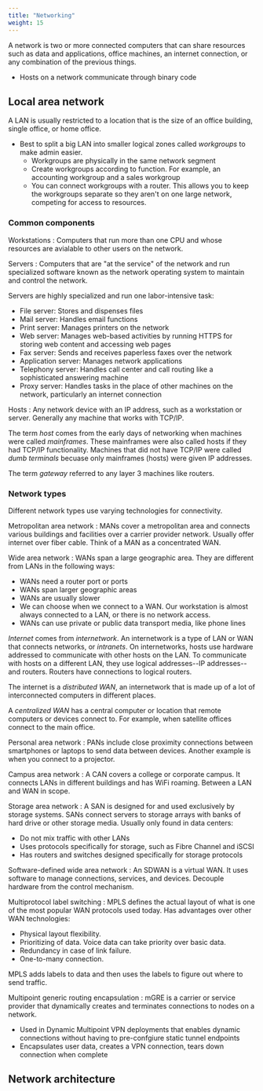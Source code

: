 ```yaml
---
title: "Networking"
weight: 15
---
```


A network is two or more connected computers that can share resources such as data and applications, office machines, an internet connection, or any combination of the previous things.
- Hosts on a network communicate through binary code

## Local area network

A LAN is usually restricted to a location that is the size of an office building, single office, or home office.
- Best to split a big LAN into smaller logical zones called _workgroups_ to make admin easier.
  - Workgroups are physically in the same network segment
  - Create workgroups according to function. For example, an accounting workgroup and a sales workgroup
  - You can connect workgroups with a router. This allows you to keep the workgroups separate so they aren't on one large network, competing for access to resources.

### Common components

Workstations
: Computers that run more than one CPU and whose resources are avialable to other users on the network.

Servers
: Computers that are "at the service" of the network and run specialized software known as the network operating system to maintain and control the network.
  
  Servers are highly specialized and run one labor-intensive task:
  - File server: Stores and dispenses files
  - Mail server: Handles email functions
  - Print server: Manages printers on the network
  - Web server: Manages web-based activities by running HTTPS for storing web content and accessing web pages
  - Fax server: Sends and receives paperless faxes over the network
  - Application server: Manages network applications
  - Telephony server: Handles call center and call routing like a sophisticated answering machine
  - Proxy server: Handles tasks in the place of other machines on the network, particularly an internet connection

Hosts
: Any network device with an IP address, such as a workstation or server. Generally any machine that works with TCP/IP.
  
  The term _host_ comes from the early days of networking when machines were called _mainframes_. These mainframes were also called hosts if they had TCP/IP functionality. Machines that did not have TCP/IP were called _dumb terminals_ becuase only mainframes (hosts) were given IP addresses.

  The term _gateway_ referred to any layer 3 machines like routers.

### Network types

Different network types use varying technologies for connectivity.

Metropolitan area network
: MANs cover a metropolitan area and connects various buildings and facilities over a carrier provider network. Usually offer internet over fiber cable. Think of a MAN as a concentrated WAN.

Wide area network
: WANs span a large geographic area. They are different from LANs in the following ways:
  - WANs need a router port or ports
  - WANs span larger geographic areas
  - WANs are usually slower
  - We can choose when we connect to a WAN. Our workstation is almost always connected to a LAN, or there is no network access.
  - WANs can use private or public data transport media, like phone lines
  
  _Internet_ comes from _internetwork_. An internetwork is a type of LAN or WAN that connects networks, or _intranets_. On internetworks, hosts use hardware addressed to communicate with other hosts on the LAN. To communicate with hosts on a different LAN, they use logical addresses--IP addresses--and routers. Routers have connections to logical routers.

  The internet is a _distributed WAN_, an internetwork that is made up of a lot of interconnected computers in different places.

  A _centralized WAN_ has a central computer or location that remote computers or devices connect to. For example, when satellite offices connect to the main office.

Personal area network
: PANs include close proximity connections between smartphones or laptops to send data between devices. Another example is when you connect to a projector.

Campus area network
: A CAN covers a college or corporate campus. It connects LANs in different buildings and has WiFi roaming. Between a LAN and WAN in scope.

Storage area network
: A SAN is designed for and used exclusively by storage systems. SANs connect servers to storage arrays with banks of hard drive or other storage media. Usually only found in data centers:
  - Do not mix traffic with other LANs
  - Uses protocols specifically for storage, such as Fibre Channel and iSCSI
  - Has routers and switches designed specifically for storage protocols

Software-defined wide area network
: An SDWAN is a virtual WAN. It uses software to manage connections, services, and devices. Decouple hardware from the control mechanism.

Multiprotocol label switching
: MPLS defines the actual layout of what is one of the most popular WAN protocols used today. Has advantages over other WAN technologies:
  - Physical layout flexibility.
  - Prioritizing of data. Voice data can take priority over basic data.
  - Redundancy in case of link failure.
  - One-to-many connection.
  
  MPLS adds labels to data and then uses the labels to figure out where to send traffic.

Multipoint generic routing encapsulation
: mGRE is a carrier or service provider that dynamically creates and terminates connections to nodes on a network.
  - Used in Dynamic Multipoint VPN deployments that enables dynamic connections without having to pre-confgiure static tunnel endpoints
  - Encapsulates user data, creates a VPN connection, tears down connection when complete

## Network architecture